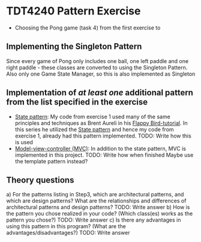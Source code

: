 # TDT4240 Pattern Exercise
- Choosing the Pong game (task 4) from the first exercise to 
## Implementing the Singleton Pattern
Since every game of Pong only includes one ball, one left paddle and one right paddle - these classes are converted to using the Singleton Pattern.
Also only one Game State Manager, so this is also implemented as Singleton
## Implementation of _at least one_ additional pattern from the list specified in the exercise
- [State pattern](https://en.wikipedia.org/wiki/State_pattern): My code from exercise 1 used many of the same principles and techniques as Brent Aureli in his [Flappy Bird-tutorial](https://www.youtube.com/watch?v=rzBVTPaUUDg). In this series he utilized the [State pattern](https://en.wikipedia.org/wiki/State_pattern) and hence my code from exercise 1, already had this pattern implemented. TODO: Write how this is used
- [Model-view-controller (MVC)](https://en.wikipedia.org/wiki/Model%E2%80%93view%E2%80%93controller): In addition to the state pattern, MVC is implemented in this project. TODO: Write how when finished
Maybe use the template pattern instead?
## Theory questions
a) For the patterns listing in Step3, which are architectural patterns, and which are design
patterns? What are the relationships and differences of architectural patterns and design
patterns?
TODO: Write answer
b) How is the pattern you chose realized in your code? (Which class(es) works as the
pattern you chose?)
TODO: Write answer
c) Is there any advantages in using this pattern in this program? (What are the
advantages/disadvantages?)
TODO: Write answer
